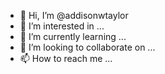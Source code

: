 - 👋 Hi, I’m @addisonwtaylor
- 👀 I’m interested in ...
- 🌱 I’m currently learning ...
- 💞️ I’m looking to collaborate on ...
- 📫 How to reach me ...

<!---
addisonwtaylor/addisonwtaylor is a ✨ special ✨ repository because its `README.md` (this file) appears on your GitHub profile.
You can click the Preview link to take a look at your changes.
--->
